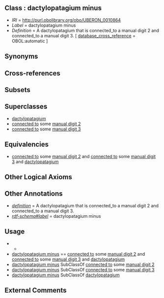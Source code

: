 
## Class : dactylopatagium minus

 * *IRI* = http://purl.obolibrary.org/obo/UBERON_0010864
 * *Label* = dactylopatagium minus
 * *Definition* = A dactylopatagium that is connected_to a manual digit 2 and connected_to a manual digit 3. [ [database_cross_reference](../../ef/oboInOwl#hasDbXref.md) = OBOL:automatic ]

## Synonyms


## Cross-references


## Subsets


## Superclasses

 * [dactylopatagium](../../UBERON/62/UBERON_0010862.md)
 * [connected to](../../RO/70/RO_0002170.md) some [manual digit 2](../../UBERON/22/UBERON_0003622.md)
 * [connected to](../../RO/70/RO_0002170.md) some [manual digit 3](../../UBERON/23/UBERON_0003623.md)

## Equivalencies

 * [connected to](../../RO/70/RO_0002170.md) some [manual digit 2](../../UBERON/22/UBERON_0003622.md) and [connected to](../../RO/70/RO_0002170.md) some [manual digit 3](../../UBERON/23/UBERON_0003623.md) and [dactylopatagium](../../UBERON/62/UBERON_0010862.md)

## Other Logical Axioms


## Other Annotations

 * *[definition](../../IAO/15/IAO_0000115.md)* = A dactylopatagium that is connected_to a manual digit 2 and connected_to a manual digit 3.
 * *[rdf-schema#label](../../el/rdf-schema#label.md)* = dactylopatagium minus

## Usage

 * -
 * [dactylopatagium minus](../../UBERON/64/UBERON_0010864.md) == [connected to](../../RO/70/RO_0002170.md) some [manual digit 2](../../UBERON/22/UBERON_0003622.md) and [connected to](../../RO/70/RO_0002170.md) some [manual digit 3](../../UBERON/23/UBERON_0003623.md) and [dactylopatagium](../../UBERON/62/UBERON_0010862.md)
 * [dactylopatagium minus](../../UBERON/64/UBERON_0010864.md) SubClassOf [connected to](../../RO/70/RO_0002170.md) some [manual digit 2](../../UBERON/22/UBERON_0003622.md)
 * [dactylopatagium minus](../../UBERON/64/UBERON_0010864.md) SubClassOf [connected to](../../RO/70/RO_0002170.md) some [manual digit 3](../../UBERON/23/UBERON_0003623.md)
 * [dactylopatagium minus](../../UBERON/64/UBERON_0010864.md) SubClassOf [dactylopatagium](../../UBERON/62/UBERON_0010862.md)

## External Comments

